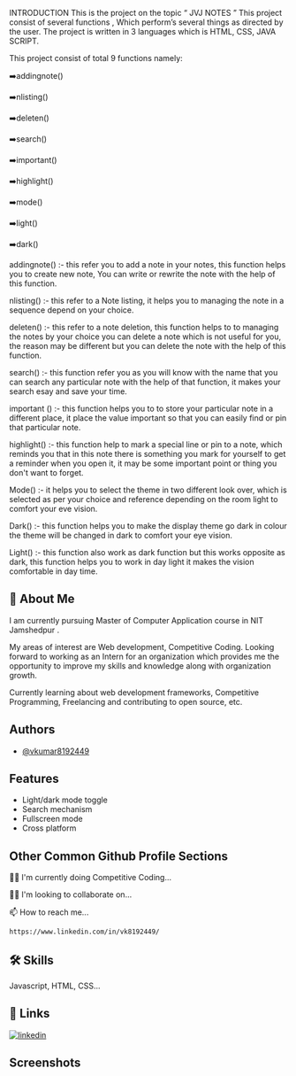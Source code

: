 INTRODUCTION
This is the project on the topic “ JVJ NOTES  ”
This project consist of several functions , Which perform’s several things as directed by the user. The project is written in 3 languages which is HTML, CSS, JAVA SCRIPT.

This project consist of total 9 functions namely:

➡️addingnote()

➡️nlisting()

➡️deleten()

➡️search()

➡️important()

➡️highlight()

➡️mode()

➡️light()

➡️dark()

addingnote() :- this refer you to add a note in your notes, this function helps you to create new note, You can write or rewrite the note with the help of this function.

nlisting() :- this refer to a Note listing, it helps you to managing the note in a sequence depend on your choice.

deleten() :- this refer to a note deletion, this function helps to to managing the notes by your choice you can delete a note which is not useful for you, the reason may be different but you can delete the note with the help of this function.

search() :- this function refer you as you will know with the name that you can search any particular note with the help of that function, it makes your search esay and save your time.

important () :- this function helps you to to store your particular note in a different place, it place the value important so that you can easily find or pin that particular note.

highlight() :- this function help to mark a special line or pin to a note, which reminds you that in this note there is something you mark for yourself to get a reminder when you open it, it may be some important point or thing you don't want to forget.

Mode() :- it helps you to select the theme in two different look over, which is selected as per your choice and reference depending on the room light to comfort your eve vision.

Dark() :- this function helps you to make the display theme go dark in colour the theme will be changed in dark to comfort your eye vision.

Light() :- this function also work as dark function but this works opposite as dark, this function helps you to work in day light it makes the vision comfortable in day time.


## 🚀 About Me
I am currently pursuing Master of Computer Application course in NIT Jamshedpur .

My areas of interest are Web development, Competitive Coding.
Looking forward to working as an Intern for an organization which provides me the opportunity to improve my skills and knowledge along with organization growth. 

Currently learning about web development frameworks, Competitive Programming, Freelancing and contributing to open source, etc.


## Authors

- [@vkumar8192449](https://github.com/vkumar8192449)


## Features

- Light/dark mode toggle
- Search mechanism
- Fullscreen mode
- Cross platform


## Other Common Github Profile Sections
👩‍💻 I'm currently doing Competitive Coding...

👯‍♀️ I'm looking to collaborate on...

📫 How to reach me...

    https://www.linkedin.com/in/vk8192449/



## 🛠 Skills
Javascript, HTML, CSS...


## 🔗 Links
[![linkedin](https://img.shields.io/badge/linkedin-0A66C2?style=for-the-badge&logo=linkedin&logoColor=white)](https://www.linkedin.com/in/vk8192449/)


## Screenshots


